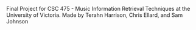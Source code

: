 Final Project for CSC 475 - Music Information Retrieval Techniques at the University of Victoria.
Made by Terahn Harrison, Chris Ellard, and Sam Johnson
